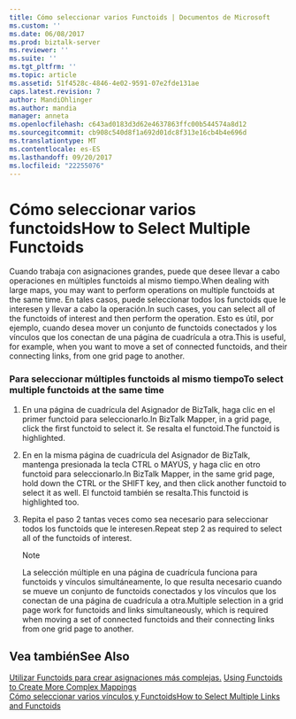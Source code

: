 ```yaml
---
title: Cómo seleccionar varios Functoids | Documentos de Microsoft
ms.custom: ''
ms.date: 06/08/2017
ms.prod: biztalk-server
ms.reviewer: ''
ms.suite: ''
ms.tgt_pltfrm: ''
ms.topic: article
ms.assetid: 51f4528c-4846-4e02-9591-07e2fde131ae
caps.latest.revision: 7
author: MandiOhlinger
ms.author: mandia
manager: anneta
ms.openlocfilehash: c643ad0183d3d62e4637863ffc00b544574a8d12
ms.sourcegitcommit: cb908c540d8f1a692d01dc8f313e16cb4b4e696d
ms.translationtype: MT
ms.contentlocale: es-ES
ms.lasthandoff: 09/20/2017
ms.locfileid: "22255076"
---
```

# <a name="how-to-select-multiple-functoids"></a><span data-ttu-id="c248d-102">Cómo seleccionar varios functoids</span><span class="sxs-lookup"><span data-stu-id="c248d-102">How to Select Multiple Functoids</span></span>
<span data-ttu-id="c248d-103">Cuando trabaja con asignaciones grandes, puede que desee llevar a cabo operaciones en múltiples functoids al mismo tiempo.</span><span class="sxs-lookup"><span data-stu-id="c248d-103">When dealing with large maps, you may want to perform operations on multiple functoids at the same time.</span></span> <span data-ttu-id="c248d-104">En tales casos, puede seleccionar todos los functoids que le interesen y llevar a cabo la operación.</span><span class="sxs-lookup"><span data-stu-id="c248d-104">In such cases, you can select all of the functoids of interest and then perform the operation.</span></span> <span data-ttu-id="c248d-105">Esto es útil, por ejemplo, cuando desea mover un conjunto de functoids conectados y los vínculos que los conectan de una página de cuadrícula a otra.</span><span class="sxs-lookup"><span data-stu-id="c248d-105">This is useful, for example, when you want to move a set of connected functoids, and their connecting links, from one grid page to another.</span></span>  
  
### <a name="to-select-multiple-functoids-at-the-same-time"></a><span data-ttu-id="c248d-106">Para seleccionar múltiples functoids al mismo tiempo</span><span class="sxs-lookup"><span data-stu-id="c248d-106">To select multiple functoids at the same time</span></span>  
  
1.  <span data-ttu-id="c248d-107">En una página de cuadrícula del Asignador de BizTalk, haga clic en el primer functoid para seleccionarlo.</span><span class="sxs-lookup"><span data-stu-id="c248d-107">In BizTalk Mapper, in a grid page, click the first functoid to select it.</span></span> <span data-ttu-id="c248d-108">Se resalta el functoid.</span><span class="sxs-lookup"><span data-stu-id="c248d-108">The functoid is highlighted.</span></span>  
  
2.  <span data-ttu-id="c248d-109">En en la misma página de cuadrícula del Asignador de BizTalk, mantenga presionada la tecla CTRL o MAYÚS, y haga clic en otro functoid para seleccionarlo.</span><span class="sxs-lookup"><span data-stu-id="c248d-109">In BizTalk Mapper, in the same grid page, hold down the CTRL or the SHIFT key, and then click another functoid to select it as well.</span></span> <span data-ttu-id="c248d-110">El functoid también se resalta.</span><span class="sxs-lookup"><span data-stu-id="c248d-110">This functoid is highlighted too.</span></span>  
  
3.  <span data-ttu-id="c248d-111">Repita el paso 2 tantas veces como sea necesario para seleccionar todos los functoids que le interesen.</span><span class="sxs-lookup"><span data-stu-id="c248d-111">Repeat step 2 as required to select all of the functoids of interest.</span></span>  
  
    > [!NOTE]
    >  <span data-ttu-id="c248d-112">La selección múltiple en una página de cuadrícula funciona para functoids y vínculos simultáneamente, lo que resulta necesario cuando se mueve un conjunto de functoids conectados y los vínculos que los conectan de una página de cuadrícula a otra.</span><span class="sxs-lookup"><span data-stu-id="c248d-112">Multiple selection in a grid page work for functoids and links simultaneously, which is required when moving a set of connected functoids and their connecting links from one grid page to another.</span></span>  
  
## <a name="see-also"></a><span data-ttu-id="c248d-113">Vea también</span><span class="sxs-lookup"><span data-stu-id="c248d-113">See Also</span></span>  
 <span data-ttu-id="c248d-114">[Utilizar Functoids para crear asignaciones más complejas.](../core/using-functoids-to-create-more-complex-mappings.md) </span><span class="sxs-lookup"><span data-stu-id="c248d-114">[Using Functoids to Create More Complex Mappings](../core/using-functoids-to-create-more-complex-mappings.md) </span></span>  
 [<span data-ttu-id="c248d-115">Cómo seleccionar varios vínculos y Functoids</span><span class="sxs-lookup"><span data-stu-id="c248d-115">How to Select Multiple Links and Functoids</span></span>](../core/how-to-select-multiple-links-and-functoids.md)